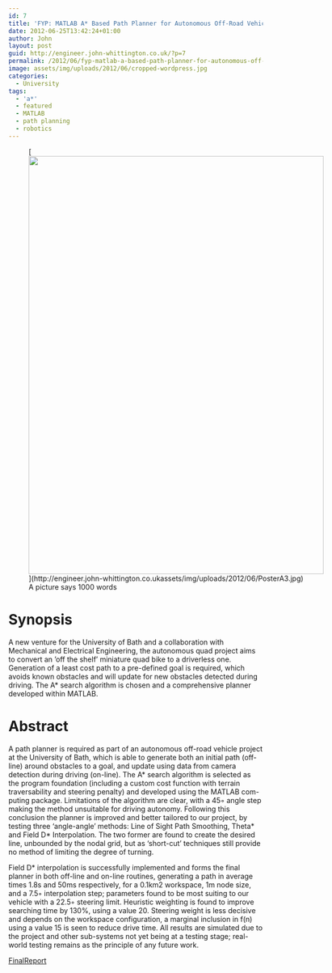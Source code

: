 ```yaml
---
id: 7
title: 'FYP: MATLAB A* Based Path Planner for Autonomous Off-Road Vehicle'
date: 2012-06-25T13:42:24+01:00
author: John
layout: post
guid: http://engineer.john-whittington.co.uk/?p=7
permalink: /2012/06/fyp-matlab-a-based-path-planner-for-autonomous-off-road-vehicle/
image: assets/img/uploads/2012/06/cropped-wordpress.jpg
categories:
  - University
tags:
  - 'a*'
  - featured
  - MATLAB
  - path planning
  - robotics
---
```

<figure id="attachment_9" aria-describedby="caption-attachment-9" style="width: 584px" class="wp-caption alignnone">[<img loading="lazy" class="size-large wp-image-9" title="Final Year Project Poster" src="http://engineer.john-whittington.co.ukassets/img/uploads/2012/06/PosterA3-723x1024.jpg" alt="" width="584" height="827" srcset="/assets/img/uploads/2012/06/PosterA3-723x1024.jpg 723w, /assets/img/uploads/2012/06/PosterA3-212x300.jpg 212w, /assets/img/uploads/2012/06/PosterA3.jpg 1754w" sizes="(max-width: 584px) 100vw, 584px" />](http://engineer.john-whittington.co.ukassets/img/uploads/2012/06/PosterA3.jpg)<figcaption id="caption-attachment-9" class="wp-caption-text">A picture says 1000 words</figcaption></figure> 

# Synopsis

A new venture for the University of Bath and a collaboration with Mechanical and Electrical Engineering, the autonomous quad project aims to convert an ’off the shelf’ miniature quad bike to a driverless one. Generation of a least cost path to a pre-defined goal is required, which avoids known obstacles and will update for new obstacles detected during driving. The A* search algorithm is chosen and a comprehensive planner developed within MATLAB.  
<!--more-->

# Abstract

A path planner is required as part of an autonomous off-road vehicle project at the University of Bath, which is able to generate both an initial path (off-line) around obstacles to a goal, and update using data from camera detection during driving (on-line). The A\* search algorithm is selected as the program foundation (including a custom cost function with terrain traversability and steering penalty) and developed using the MATLAB com- puting package. Limitations of the algorithm are clear, with a 45◦ angle step making the method unsuitable for driving autonomy. Following this conclusion the planner is improved and better tailored to our project, by testing three ‘angle-angle’ methods: Line of Sight Path Smoothing, Theta\* and Field D* Interpolation. The two former are found to create the desired line, unbounded by the nodal grid, but as ‘short-cut’ techniques still provide no method of limiting the degree of turning.

Field D* interpolation is successfully implemented and forms the final planner in both off-line and on-line routines, generating a path in average times 1.8s and 50ms respectively, for a 0.1km2 workspace, 1m node size, and a 7.5◦ interpolation step; parameters found to be most suiting to our vehicle with a 22.5◦ steering limit. Heuristic weighting is found to improve searching time by 130%, using a value 20. Steering weight is less decisive and depends on the workspace configuration, a marginal inclusion in f(n) using a value 15 is seen to reduce drive time. All results are simulated due to the project and other sub-systems not yet being at a testing stage; real-world testing remains as the principle of any future work.

[FinalReport](http://engineer.john-whittington.co.ukassets/img/uploads/2012/06/FinalReport.pdf)